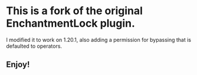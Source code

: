 # This is a fork of the original EnchantmentLock plugin.
I modified it to work on 1.20.1, also adding a permission for bypassing that is defaulted to operators.

## Enjoy!
